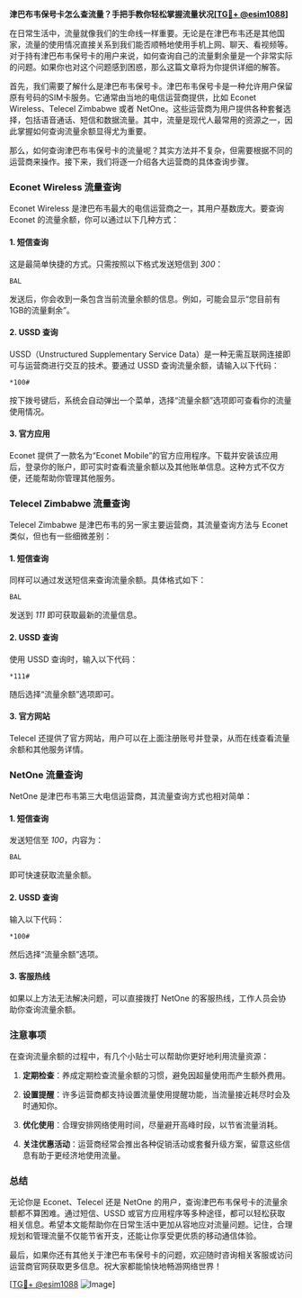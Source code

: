 **津巴布韦保号卡怎么查流量？手把手教你轻松掌握流量状况[[TG💪+ @esim1088](https://t.me/s/esim1088)]**

在日常生活中，流量就像我们的生命线一样重要。无论是在津巴布韦还是其他国家，流量的使用情况直接关系到我们能否顺畅地使用手机上网、聊天、看视频等。对于持有津巴布韦保号卡的用户来说，如何查询自己的流量剩余量是一个非常实际的问题。如果你也对这个问题感到困惑，那么这篇文章将为你提供详细的解答。

首先，我们需要了解什么是津巴布韦保号卡。津巴布韦保号卡是一种允许用户保留原有号码的SIM卡服务。它通常由当地的电信运营商提供，比如 Econet Wireless、Telecel Zimbabwe 或者 NetOne。这些运营商为用户提供各种套餐选择，包括语音通话、短信和数据流量。其中，流量是现代人最常用的资源之一，因此掌握如何查询流量余额显得尤为重要。

那么，如何查询津巴布韦保号卡的流量呢？其实方法并不复杂，但需要根据不同的运营商来操作。接下来，我们将逐一介绍各大运营商的具体查询步骤。

### Econet Wireless 流量查询

Econet Wireless 是津巴布韦最大的电信运营商之一，其用户基数庞大。要查询 Econet 的流量余额，你可以通过以下几种方式：

#### 1. 短信查询
这是最简单快捷的方式。只需按照以下格式发送短信到 *300*：
```
BAL
```
发送后，你会收到一条包含当前流量余额的信息。例如，可能会显示“您目前有1GB的流量剩余”。

#### 2. USSD 查询
USSD（Unstructured Supplementary Service Data）是一种无需互联网连接即可与运营商进行交互的技术。要通过 USSD 查询流量余额，请输入以下代码：
```
*100#
```
按下拨号键后，系统会自动弹出一个菜单，选择“流量余额”选项即可查看你的流量使用情况。

#### 3. 官方应用
Econet 提供了一款名为“Econet Mobile”的官方应用程序。下载并安装该应用后，登录你的账户，即可实时查看流量余额以及其他账单信息。这种方式不仅方便，还能帮助你管理其他服务。

### Telecel Zimbabwe 流量查询

Telecel Zimbabwe 是津巴布韦的另一家主要运营商，其流量查询方法与 Econet 类似，但也有一些细微差别：

#### 1. 短信查询
同样可以通过发送短信来查询流量余额。具体格式如下：
```
BAL
```
发送到 *111* 即可获取最新的流量信息。

#### 2. USSD 查询
使用 USSD 查询时，输入以下代码：
```
*111#
```
随后选择“流量余额”选项即可。

#### 3. 官方网站
Telecel 还提供了官方网站，用户可以在上面注册账号并登录，从而在线查看流量余额和其他服务详情。

### NetOne 流量查询

NetOne 是津巴布韦第三大电信运营商，其流量查询方式也相对简单：

#### 1. 短信查询
发送短信至 *100*，内容为：
```
BAL
```
即可快速获取流量余额。

#### 2. USSD 查询
输入以下代码：
```
*100#
```
然后选择“流量余额”选项。

#### 3. 客服热线
如果以上方法无法解决问题，可以直接拨打 NetOne 的客服热线，工作人员会协助你查询流量余额。

### 注意事项

在查询流量余额的过程中，有几个小贴士可以帮助你更好地利用流量资源：

1. **定期检查**：养成定期检查流量余额的习惯，避免因超量使用而产生额外费用。
   
2. **设置提醒**：许多运营商都支持设置流量使用提醒功能，当流量接近耗尽时会及时通知你。

3. **优化使用**：合理安排网络使用时间，尽量避开高峰时段，以节省流量消耗。

4. **关注优惠活动**：运营商经常会推出各种促销活动或套餐升级方案，留意这些信息有助于更经济地使用流量。

### 总结

无论你是 Econet、Telecel 还是 NetOne 的用户，查询津巴布韦保号卡的流量余额都不算困难。通过短信、USSD 或官方应用程序等多种途径，都可以轻松获取相关信息。希望本文能帮助你在日常生活中更加从容地应对流量问题。记住，合理规划和管理流量不仅能节省开支，还能让你享受更优质的移动通信体验。

最后，如果你还有其他关于津巴布韦保号卡的问题，欢迎随时咨询相关客服或访问运营商官网获取更多信息。祝大家都能愉快地畅游网络世界！

[[TG💪+ @esim1088](https://t.me/s/esim1088) ![Image](https://i.postimg.cc/4NQfJmqS/Snipaste-2025-05-13-00-14-12.png)]